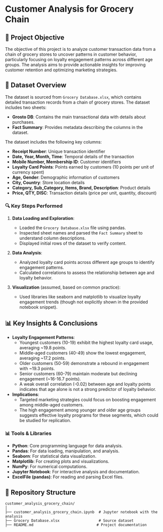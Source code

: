 # Customer Analysis for Grocery Chain

## 📌 Project Objective
The objective of this project is to analyze customer transaction data from a chain of grocery stores to uncover patterns in customer behavior, particularly focusing on loyalty engagement patterns across different age groups. The analysis aims to provide actionable insights for improving customer retention and optimizing marketing strategies.

## 📂 Dataset Overview
The dataset is sourced from `Grocery Database.xlsx`, which contains detailed transaction records from a chain of grocery stores. The dataset includes two sheets:
- **Grosto DB**: Contains the main transactional data with details about purchases.
- **Fact Summary**: Provides metadata describing the columns in the dataset.

The dataset includes the following key columns:
- **Receipt Number**: Unique transaction identifier
- **Date, Year, Month, Time**: Temporal details of the transaction
- **Mobile Number, Membership ID**: Customer identifiers
- **Loyalty Card Points**: Points earned by customers (10 points per unit of currency spent)
- **Age, Gender**: Demographic information of customers
- **City, Country**: Store location details
- **Category, Sub_Category, Items, Brand, Description**: Product details
- **Price, QTY, DISC**: Transaction details (price per unit, quantity, discount)

### 🔍 Key Steps Performed
1. **Data Loading and Exploration**:
   - Loaded the `Grocery Database.xlsx` file using pandas.
   - Inspected sheet names and parsed the `Fact Summary` sheet to understand column descriptions.
   - Displayed initial rows of the dataset to verify content.

2. **Data Analysis**:
   - Analyzed loyalty card points across different age groups to identify engagement patterns.
   - Calculated correlations to assess the relationship between age and loyalty behavior.

3. **Visualization** (assumed, based on common practice):
   - Used libraries like seaborn and matplotlib to visualize loyalty engagement trends (though not explicitly shown in the provided notebook snippet).

## 📊 Key Insights & Conclusions
- **Loyalty Engagement Patterns**:
  - Youngest customers (10-19) exhibit the highest loyalty card usage, averaging ~19.8 points.
  - Middle-aged customers (40-49) show the lowest engagement, averaging ~17.2 points.
  - Older customers (50-59) demonstrate a rebound in engagement with ~19.3 points.
  - Senior customers (60-79) maintain moderate but declining engagement (~16-16.7 points).
  - A weak overall correlation (-0.02) between age and loyalty points indicates that age alone is not a strong predictor of loyalty behavior.
- **Implications**:
  - Targeted marketing strategies could focus on boosting engagement among middle-aged customers.
  - The high engagement among younger and older age groups suggests effective loyalty programs for these segments, which could be studied for replication.

### 📊 Tools & Libraries
- **Python**: Core programming language for data analysis.
- **Pandas**: For data loading, manipulation, and analysis.
- **Seaborn**: For statistical data visualization.
- **Matplotlib**: For creating plots and visualizations.
- **NumPy**: For numerical computations.
- **Jupyter Notebook**: For interactive analysis and documentation.
- **ExcelFile (pandas)**: For reading and parsing Excel files.

## 📁 Repository Structure
```
customer_analysis_grocery_chain/
│
├── customer_analysis_grocery_chain.ipynb  # Jupyter notebook with the analysis
├── Grocery Database.xlsx                  # Source dataset 
├── README.md                             # Project documentation
```


